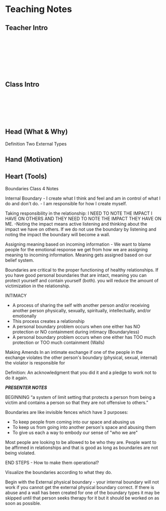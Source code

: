 # Teaching Notes

## Teacher Intro

$~$

$~$

$~$

$~$

## Class Intro  

$~$

$~$

$~$

## Head (What & Why)  

Definition
Two External Types


## Hand (Motivation)  



## Heart (Tools)  

Boundaries Class 4 Notes

Internal Boundary - I create what I think and feel and am in control of what I do and don't do. - I am responsible for how I create myself.

Taking responsibility in the relationship:
I NEED TO NOTE THE IMPACT I HAVE ON OTHERS AND THEY NEED TO NOTE THE IMPACT THEY HAVE ON ME.
-Noting the impact means active listening and thinking about the impact we have on others. If we do not use the boundary by listening and noting the impact the boundary will become a wall.

Assigning meaning based on incoming information - We want to blame people for the emotional response we get from how we are assigning meaning to incoming information. Meaning gets assigned based on our belief system.

Boundaries are critical to the proper functioning of healthy relationships. If you have good personal boundaries that are intact, meaning you can protect yourself and contain yourself (both). you will reduce the amount of victimization in the relationship.

INTIMACY
* A process of sharing the self with another person and/or receiving another person
physically, sexually, spiritually, intellectually, and/or emotionally
* This process creates a relationship
* A personal boundary problem occurs when one either has NO protection or NO
containment during intimacy (Boundaryless)
* A personal boundary problem occurs when one either has TOO much protection
or TOO much containment (Walls)

Making Amends
In an intimate exchange if one of the people in the exchange violates the other person's boundary (physical, sexual, internal) the violator is responsible for

Definition:
An acknowledgment that you did it and a pledge to work not to do it again.


*****PRESENTER NOTES*****

BEGINNING
“a system of limit setting that protects a person from being a victim and contains a person so that they are not offensive to others.”

Boundaries are like invisible fences which have 3 purposes:
* To keep people from coming into our space and abusing us
* To keep us from going into another person's space and abusing them
* To give us each a way to embody our sense of "who we are"
 
Most people are looking to be allowed to be who they are. People want to be affirmed in relationships and that is good as long as boundaries are not being violated.

END STEPS - How to make them operational?

Visualize the boundaries according to what they do.
 
Begin with the External physical boundary - your internal boundary will not work if you cannot get the external physical boundary correct. If there is abuse and a wall has been created for one of the boundary types it may be skipped until that person seeks therapy for it but it should be worked on as soon as possible.